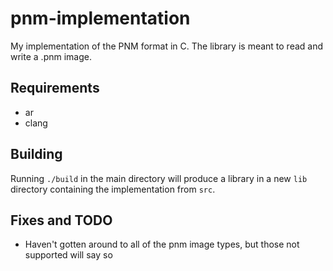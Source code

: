 # pnm-implementation
My implementation of the PNM format in C. The library is meant to read and write a .pnm image.

## Requirements
- ar
- clang

## Building
Running `./build` in the main directory will produce a library in a new `lib` directory containing the implementation from `src`.

## Fixes and TODO
- Haven't gotten around to all of the pnm image types, but those not supported will say so
